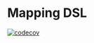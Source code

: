 # Mapping DSL

[![codecov](https://codecov.io/gh/mapping-dsl/mapping-dsl/branch/master/graph/badge.svg)](https://codecov.io/gh/mapping-dsl/mapping-dsl)
